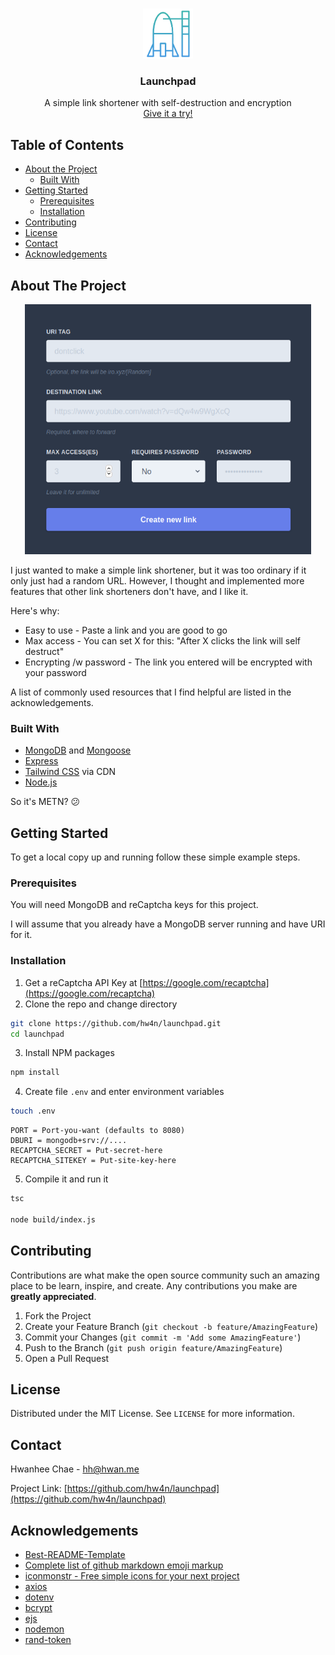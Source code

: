 <!-- PROJECT LOGO -->
<br />
<p align="center">
  <a href="https://github.com/othneildrew/Best-README-Template">
    <img src="images/logo.png" alt="Logo" width="80" height="80">
  </a>

  <h3 align="center">Launchpad</h3>

  <p align="center">
    A simple link shortener with self-destruction and encryption
    <br />
    <a href="https://iro.xyz">Give it a try!</a>
  </p>
</p>



<!-- TABLE OF CONTENTS -->
## Table of Contents

* [About the Project](#about-the-project)
  * [Built With](#built-with)
* [Getting Started](#getting-started)
  * [Prerequisites](#prerequisites)
  * [Installation](#installation)
* [Contributing](#contributing)
* [License](#license)
* [Contact](#contact)
* [Acknowledgements](#acknowledgements)



<!-- ABOUT THE PROJECT -->
## About The Project

<p align="center">
  <img src="images/screenshot.png" height="400"/>
</p>

I just wanted to make a simple link shortener, but it was too ordinary if it only just had a random URL. However, I thought and implemented more features that other link shorteners don't have, and I like it.

Here's why:
* Easy to use - Paste a link and you are good to go
* Max access - You can set X for this: "After X clicks the link will self destruct"
* Encrypting /w password - The link you entered will be encrypted with your password

A list of commonly used resources that I find helpful are listed in the acknowledgements.

### Built With
* [MongoDB](https://www.mongodb.com) and [Mongoose](https://mongoosejs.com)
* [Express](https://expressjs.com)
* [Tailwind CSS](https://tailwindcss.com) via CDN
* [Node.js](https://nodejs.org)

So it's METN? :confused:

<!-- GETTING STARTED -->
## Getting Started

To get a local copy up and running follow these simple example steps.

### Prerequisites

You will need MongoDB and reCaptcha keys for this project.

I will assume that you already have a MongoDB server running and have URI for it.

### Installation

1. Get a reCaptcha API Key at [https://google.com/recaptcha](https://google.com/recaptcha)
2. Clone the repo and change directory
```sh
git clone https://github.com/hw4n/launchpad.git
cd launchpad
```
3. Install NPM packages
```sh
npm install
```
4. Create file `.env` and enter environment variables
```sh
touch .env
```

```
PORT = Port-you-want (defaults to 8080)
DBURI = mongodb+srv://....
RECAPTCHA_SECRET = Put-secret-here
RECAPTCHA_SITEKEY = Put-site-key-here
```
5. Compile it and run it
```sh
tsc

node build/index.js
```


<!-- CONTRIBUTING -->
## Contributing

Contributions are what make the open source community such an amazing place to be learn, inspire, and create. Any contributions you make are **greatly appreciated**.

1. Fork the Project
2. Create your Feature Branch (`git checkout -b feature/AmazingFeature`)
3. Commit your Changes (`git commit -m 'Add some AmazingFeature'`)
4. Push to the Branch (`git push origin feature/AmazingFeature`)
5. Open a Pull Request



<!-- LICENSE -->
## License

Distributed under the MIT License. See `LICENSE` for more information.



<!-- CONTACT -->
## Contact

Hwanhee Chae - hh@hwan.me

Project Link: [https://github.com/hw4n/launchpad](https://github.com/hw4n/launchpad)



<!-- ACKNOWLEDGEMENTS -->
## Acknowledgements
* [Best-README-Template](https://github.com/othneildrew/Best-README-Template)
* [Complete list of github markdown emoji markup](https://gist.github.com/rxaviers/7360908#file-gistfile1-md)
* [iconmonstr - Free simple icons for your next project](https://iconmonstr.com/)
* [axios](https://github.com/axios/axios)
* [dotenv](https://github.com/motdotla/dotenv)
* [bcrypt](https://github.com/kelektiv/node.bcrypt.js)
* [ejs](https://github.com/mde/ejs)
* [nodemon](http://nodemon.io)
* [rand-token](https://github.com/sehrope/node-rand-token)



<!-- MARKDOWN LINKS & IMAGES -->
<!-- https://www.markdownguide.org/basic-syntax/#reference-style-links -->
[product-screenshot]: images/screenshot.png